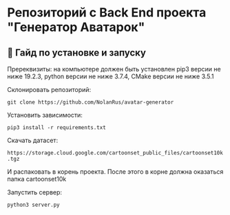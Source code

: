 # Репозиторий с Back End проекта "Генератор Аватарок"

## 🔨 Гайд по установке и запуску

Пререквизиты: на компьютере должен быть установлен pip3 версии не ниже 19.2.3, python версии не ниже 3.7.4, CMake версии не ниже 3.5.1

Склонировать репозиторий:

`git clone https://github.com/NolanRus/avatar-generator`

Установить зависимости:

`pip3 install -r requirements.txt`

Скачать датасет:

`https://storage.cloud.google.com/cartoonset_public_files/cartoonset10k.tgz`

И распаковать в корень проекта. После этого в корне должна оказаться папка cartoonset10k

Запустить сервер:

`python3 server.py`